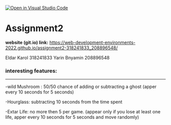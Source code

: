 [![Open in Visual Studio Code](https://classroom.github.com/assets/open-in-vscode-c66648af7eb3fe8bc4f294546bfd86ef473780cde1dea487d3c4ff354943c9ae.svg)](https://classroom.github.com/online_ide?assignment_repo_id=7787587&assignment_repo_type=AssignmentRepo)
# Assignment2

**website (git.io) link:** https://web-development-environments-2022.github.io/assignment2-318241833_208896548/

Eldar Karol 318241833
Yarin Bnyamin 208896548

### interesting features:
----------------------------------------------------------------------------------
-wild Mushroom : 50/50 chance of adding or subtracting a ghost (apper every 10 seconds for 5 seconds)

-Hourglass: subtracting 10 seconds from the time spent

-Extar Life: no more then 5 per game. (appear only if you lose at least one life, apper every 10 seconds for 5 seconds and move randomly)
 
